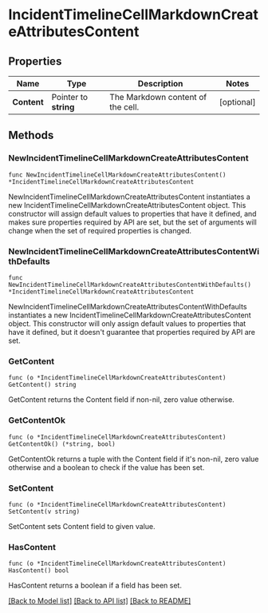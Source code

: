 # IncidentTimelineCellMarkdownCreateAttributesContent

## Properties

Name | Type | Description | Notes
---- | ---- | ----------- | ------
**Content** | Pointer to **string** | The Markdown content of the cell. | [optional] 

## Methods

### NewIncidentTimelineCellMarkdownCreateAttributesContent

`func NewIncidentTimelineCellMarkdownCreateAttributesContent() *IncidentTimelineCellMarkdownCreateAttributesContent`

NewIncidentTimelineCellMarkdownCreateAttributesContent instantiates a new IncidentTimelineCellMarkdownCreateAttributesContent object.
This constructor will assign default values to properties that have it defined,
and makes sure properties required by API are set, but the set of arguments
will change when the set of required properties is changed.

### NewIncidentTimelineCellMarkdownCreateAttributesContentWithDefaults

`func NewIncidentTimelineCellMarkdownCreateAttributesContentWithDefaults() *IncidentTimelineCellMarkdownCreateAttributesContent`

NewIncidentTimelineCellMarkdownCreateAttributesContentWithDefaults instantiates a new IncidentTimelineCellMarkdownCreateAttributesContent object.
This constructor will only assign default values to properties that have it defined,
but it doesn't guarantee that properties required by API are set.

### GetContent

`func (o *IncidentTimelineCellMarkdownCreateAttributesContent) GetContent() string`

GetContent returns the Content field if non-nil, zero value otherwise.

### GetContentOk

`func (o *IncidentTimelineCellMarkdownCreateAttributesContent) GetContentOk() (*string, bool)`

GetContentOk returns a tuple with the Content field if it's non-nil, zero value otherwise
and a boolean to check if the value has been set.

### SetContent

`func (o *IncidentTimelineCellMarkdownCreateAttributesContent) SetContent(v string)`

SetContent sets Content field to given value.

### HasContent

`func (o *IncidentTimelineCellMarkdownCreateAttributesContent) HasContent() bool`

HasContent returns a boolean if a field has been set.


[[Back to Model list]](../README.md#documentation-for-models) [[Back to API list]](../README.md#documentation-for-api-endpoints) [[Back to README]](../README.md)



